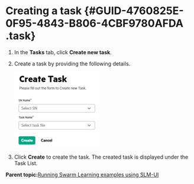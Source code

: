 # Creating a task {#GUID-4760825E-0F95-4843-B806-4CBF9780AFDA .task}

1.  In the **Tasks** tab, click **Create new task**.

2.  Create a task by providing the following details.

    ![Create Task](GUID-19FCF5A5-F3AC-42D7-8F4B-D94BAE696C48-high.png)

3.  Click **Create** to create the task. The created task is displayed under the Task List.


**Parent topic:**[Running Swarm Learning examples using SLM-UI](GUID-A2B92980-7281-4B0A-989F-33097B7C96A5.md)

